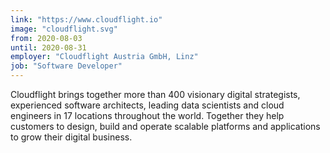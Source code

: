 ```yaml
---
link: "https://www.cloudflight.io"
image: "cloudflight.svg"
from: 2020-08-03
until: 2020-08-31
employer: "Cloudflight Austria GmbH, Linz"
job: "Software Developer"
---
```


Cloudflight brings together more than 400 visionary digital strategists, 
experienced software architects, leading data scientists and cloud 
engineers in 17 locations throughout the world. Together they help customers 
to design, build and operate scalable platforms and applications to grow their digital business.